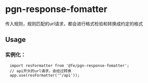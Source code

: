 # pgn-response-fomatter

传入规则，规则匹配的url请求，都会进行格式检验和转换成约定的格式

## Usage

### 实例化：

```
  import resFormatter from '@fe/pgn-response-fomatter';
  // api开头的url请求，会经过转换
  app.use(resFormatter('^/api'));
```


